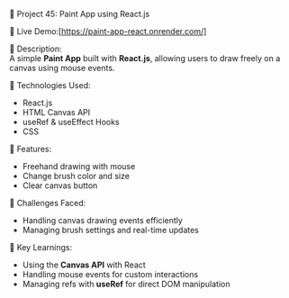 🎨 Project 45: Paint App using React.js

🔗 Live Demo:[https://paint-app-react.onrender.com/]

📄 Description:  
A simple **Paint App** built with **React.js**, allowing users to draw freely on a canvas using mouse events.

🔧 Technologies Used:

- React.js
- HTML Canvas API
- useRef & useEffect Hooks
- CSS

🌟 Features:

- Freehand drawing with mouse
- Change brush color and size
- Clear canvas button

🚀 Challenges Faced:

- Handling canvas drawing events efficiently
- Managing brush settings and real-time updates

🎯 Key Learnings:

- Using the **Canvas API** with React
- Handling mouse events for custom interactions
- Managing refs with **useRef** for direct DOM manipulation
